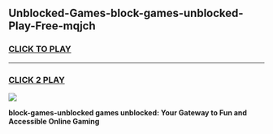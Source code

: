 
## Unblocked-Games-block-games-unblocked-Play-Free-mqjch
<h3>
<a href="https://premium76.site?title=block-games-unblocked&ref=18A">CLICK TO PLAY</a></h3>
<hr>

<h3>
<a href="https://premium76.site?title=block-games-unblocked&ref=18A">CLICK 2 PLAY</a>
  
</h3>

<a href="https://premium76.site?title=block-games-unblocked&ref=18A"><img src="https://clearcache.store/games.png"></a>


**block-games-unblocked games unblocked: Your Gateway to Fun and Accessible Online Gaming**
